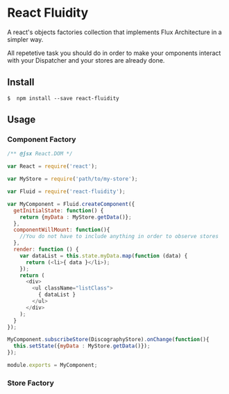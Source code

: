 # React Fluidity

A react's objects factories collection that implements Flux Architecture in a simpler way.

All repetetive task you should do in order to make your omponents interact with your Dispatcher and your stores are already done.

## Install
```
$  npm install --save react-fluidity
```

## Usage

### Component Factory

```javascript
/** @jsx React.DOM */

var React = require('react');

var MyStore = require('path/to/my-store');

var Fluid = require('react-fluidity');

var MyComponent = Fluid.createComponent({
  getInitialState: function() {
    return {myData : MyStore.getData()};
  },
  componentWillMount: function(){
    //You do not have to include anything in order to observe stores
  },
  render: function () {
    var dataList = this.state.myData.map(function (data) {
      return (<li>{ data }</li>);
    });
    return (
      <div>
        <ul className="listClass">
          { dataList }
        </ul>
      </div>
    );
  }
});

MyComponent.subscribeStore(DiscographyStore).onChange(function(){
  this.setState({myData : MyStore.getData()});
});

module.exports = MyComponent;
```

### Store Factory
